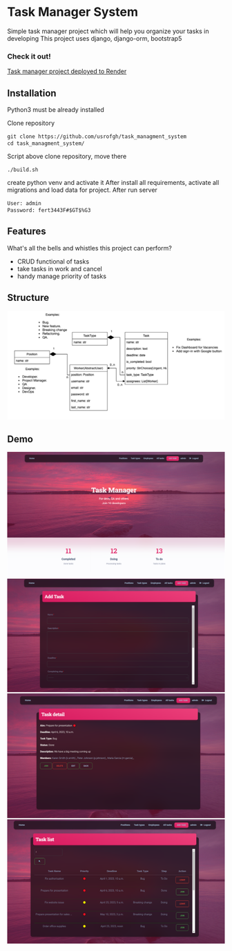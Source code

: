 # Task Manager System

Simple task manager project which will help you organize your tasks in developing
This project uses django, django-orm, bootstrap5

### Check it out!
[Task manager project deployed to Render](https://task-manager-system.onrender.com/)

## Installation
Python3 must be already installed

Clone repository
```shell
git clone https://github.com/usrofgh/task_managment_system
cd task_managment_system/
```
Script above clone repository, move there

```
./build.sh
```
create python venv and activate it
After install all requirements, activate all migrations and load data for project.
After run server

```
User: admin
Password: fert3443F#$GT$%G3
```


## Features

What's all the bells and whistles this project can perform?
* CRUD functional of tasks
* take tasks in work and cancel
* handy manage priority of tasks

## Structure
![structure.png](demo%20screenshots%2Fstructure.png)
## Demo
![home.png](demo%20screenshots%2Fhome.png)
![add_task.png](demo%20screenshots%2Fadd_task.png)
![task_detail.png](demo%20screenshots%2Ftask_detail.png)
![task_list.png](demo%20screenshots%2Ftask_list.png)